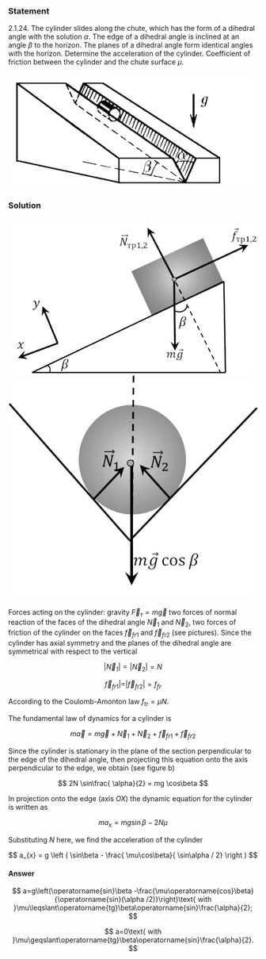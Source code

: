 ###  Statement

$2.1.24.$ The cylinder slides along the chute, which has the form of a dihedral angle with the solution $\alpha$. The edge of a dihedral angle is inclined at an angle $\beta$ to the horizon. The planes of a dihedral angle form identical angles with the horizon. Determine the acceleration of the cylinder. Coefficient of friction between the cylinder and the chute surface $\mu$.

![ For problem $2.1.24$ |585x268, 47%](../../img/2.1.24/statement.png)

### Solution

![ a) Side view |633x394, 47%](../../img/2.1.24/sol2.png)
![ b) End view |528x473, 47%](../../img/2.1.24/sol1.png)

Forces acting on the cylinder: gravity $\vec{F}_{т} = m \vec{g}$ two forces of normal reaction of the faces of the dihedral angle $\vec{N}_{1}$ and $\vec{N}_{2}$, two forces of friction of the cylinder on the faces $\vec{f}_{fr1}$ and $\vec{f}_{fr2}$ (see pictures). Since the cylinder has axial symmetry and the planes of the dihedral angle are symmetrical with respect to the vertical

$$
| \vec{N}_{1} | = | \vec{N}_{2} | = N
$$

$$
\vec{f}_{fr1}| = | \vec{f}_{fr2} | = f_{fr}
$$

According to the Coulomb-Amonton law $f_{tr} = \mu N$.

The fundamental law of dynamics for a cylinder is

$$
m \vec{a} = m \vec{g} + \vec{N}_{1} + \vec{N}_{2} + \vec{f}_{fr1} + \vec{f}_{fr2}
$$

Since the cylinder is stationary in the plane of the section perpendicular to the edge of the dihedral angle, then projecting this equation onto the axis perpendicular to the edge, we obtain (see figure b)

$$
2N \sin\frac{ \alpha}{2} = mg \cos\beta
$$

In projection onto the edge (axis $OX$) the dynamic equation for the cylinder is written as

$$
ma_{x} = mg \sin\beta - 2N \mu
$$

Substituting $N$ here, we find the acceleration of the cylinder

$$
a_{x} = g \left ( \sin\beta - \frac{ \mu\cos\beta}{ \sin\alpha / 2} \right )
$$

#### Answer

$$
a=g\left(\operatorname{sin}\beta -\frac{\mu\operatorname{cos}\beta}{\operatorname{sin}(\alpha /2)}\right)\text{ with }\mu\leqslant\operatorname{tg}\beta\operatorname{sin}\frac{\alpha}{2};
$$

$$
a=0\text{ with }\mu\geqslant\operatorname{tg}\beta\operatorname{sin}\frac{\alpha}{2}.
$$